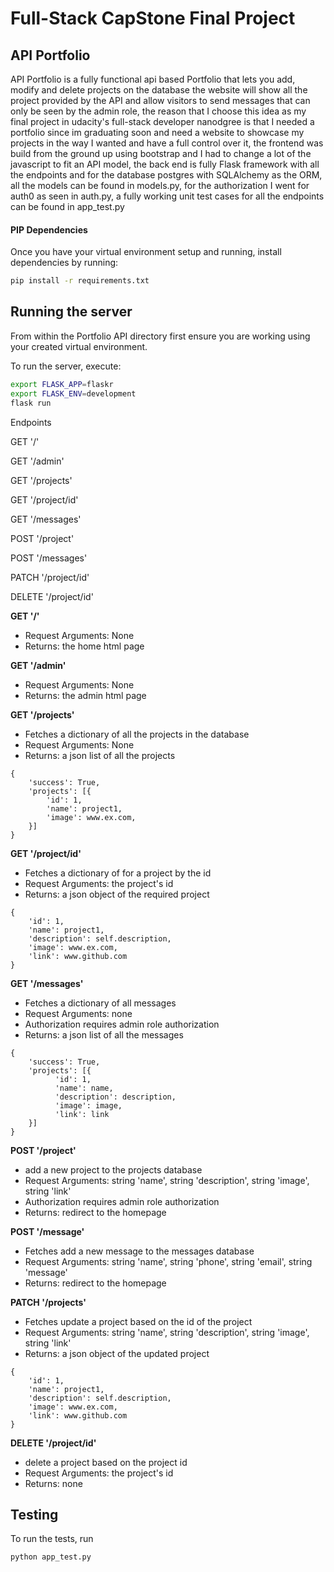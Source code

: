 # Full-Stack CapStone Final Project

## API Portfolio

API Portfolio is a fully functional api based Portfolio that lets you add, modify and delete projects on the database the website will show all the project provided by the API and allow visitors to send messages that can only be seen by the admin role,
the reason that I choose this idea as my final project in udacity's full-stack developer nanodgree is that I needed a portfolio since im graduating soon and need a website to showcase my projects in the way I wanted and have a full control over it,
the frontend was build from the ground up using bootstrap and I had to change a lot of the javascript to fit an API model,
the back end is fully Flask framework with all the endpoints and for the database postgres with SQLAlchemy as the ORM, all the models can be found in models.py,
for the authorization I went for auth0 as seen in auth.py,
a fully working unit test cases for all the endpoints can be found in app_test.py 




#### PIP Dependencies

Once you have your virtual environment setup and running, install dependencies by running:

```bash
pip install -r requirements.txt
```


## Running the server

From within the Portfolio API directory first ensure you are working using your created virtual environment.

To run the server, execute:

```bash
export FLASK_APP=flaskr
export FLASK_ENV=development
flask run
```



Endpoints

GET '/'

GET '/admin'

GET '/projects'

GET '/project/id'

GET '/messages'

POST '/project'

POST '/messages'

PATCH '/project/id'

DELETE '/project/id'


**GET '/'**
- Request Arguments: None
- Returns: the home html page 

**GET '/admin'**
- Request Arguments: None
- Returns: the admin html page 


**GET '/projects'**
- Fetches a dictionary of all the projects in the database
- Request Arguments: None
- Returns: a json list of all the projects 
```
{
    'success': True,
    'projects': [{
        'id': 1,
        'name': project1,
        'image': www.ex.com,
    }]
}

```
**GET '/project/id'**
- Fetches a dictionary of for a project by the id 
- Request Arguments: the project's id
- Returns: a json object of the required project 
```
{
    'id': 1,
    'name': project1,
    'description': self.description,
    'image': www.ex.com,
    'link': www.github.com
}
```


**GET '/messages'**
- Fetches a dictionary of all messages
- Request Arguments: none
- Authorization requires admin role authorization
- Returns: a json list of all the messages
```
{
    'success': True,
    'projects': [{
          'id': 1,
          'name': name,
          'description': description,
          'image': image,
          'link': link
    }]
}
```
**POST '/project'**
- add a new project to the projects database 
- Request Arguments: string 'name', string 'description', string 'image', string 'link'
- Authorization requires admin role authorization
- Returns: redirect to the homepage 


**POST '/message'**
- Fetches add a new message to the messages database
- Request Arguments: string 'name', string 'phone', string 'email', string 'message' 
- Returns: redirect to the homepage 


**PATCH '/projects'**
- Fetches update a project based on the id of the project
- Request Arguments:  string 'name', string 'description', string 'image', string 'link'
- Returns:  a json object of the updated project 
```
{
    'id': 1,
    'name': project1,
    'description': self.description,
    'image': www.ex.com,
    'link': www.github.com
}
```


**DELETE '/project/id'**
- delete a project based on the project id
- Request Arguments: the project's id
- Returns: none



## Testing
To run the tests, run
```
python app_test.py
```